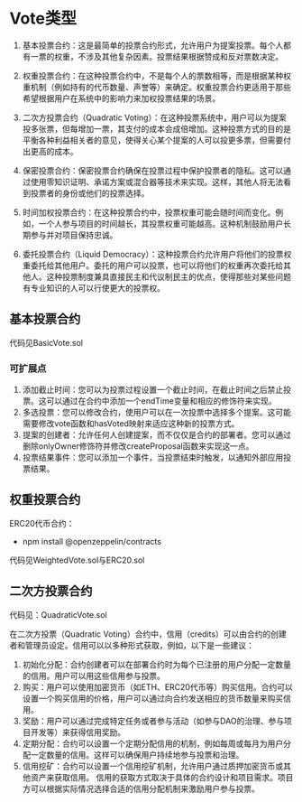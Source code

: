 # Vote类型

1. 基本投票合约：这是最简单的投票合约形式，允许用户为提案投票。每个人都有一票的权重，不涉及其他复杂因素。投票结果根据赞成和反对票数决定。

2. 权重投票合约：在这种投票合约中，不是每个人的票数相等，而是根据某种权重机制（例如持有的代币数量、声誉等）来确定。权重投票合约更适用于那些希望根据用户在系统中的影响力来加权投票结果的场景。

3. 二次方投票合约（Quadratic Voting）：在这种投票系统中，用户可以为提案投多张票，但每增加一票，其支付的成本会成倍增加。这种投票方式的目的是平衡各种利益相关者的意见，使得关心某个提案的人可以投更多票，但需要付出更高的成本。

4. 保密投票合约：保密投票合约确保在投票过程中保护投票者的隐私。这可以通过使用零知识证明、承诺方案或混合器等技术来实现。这样，其他人将无法看到投票者的身份或他们的投票选择。

5. 时间加权投票合约：在这种投票合约中，投票权重可能会随时间而变化。例如，一个人参与项目的时间越长，其投票权重可能越高。这种机制鼓励用户长期参与并对项目保持忠诚。

6. 委托投票合约（Liquid Democracy）：这种投票合约允许用户将他们的投票权重委托给其他用户。委托的用户可以投票，也可以将他们的权重再次委托给其他人。这种投票制度兼具直接民主和代议制民主的优点，使得那些对某些问题有专业知识的人可以行使更大的投票权。

## 基本投票合约
代码见BasicVote.sol

### 可扩展点
1. 添加截止时间：您可以为投票过程设置一个截止时间，在截止时间之后禁止投票。这可以通过在合约中添加一个endTime变量和相应的修饰符来实现。
2. 多选投票：您可以修改合约，使用户可以在一次投票中选择多个提案。这可能需要修改vote函数和hasVoted映射来适应这种新的投票方式。
3. 提案的创建者：允许任何人创建提案，而不仅仅是合约的部署者。您可以通过删除onlyOwner修饰符并修改createProposal函数来实现这一点。
4. 投票结果事件：您可以添加一个事件，当投票结束时触发，以通知外部应用投票结果。


## 权重投票合约
ERC20代币合约：
- npm install @openzeppelin/contracts

代码见WeightedVote.sol与ERC20.sol


## 二次方投票合约
代码见：QuadraticVote.sol

在二次方投票（Quadratic Voting）合约中，信用（credits）可以由合约的创建者和管理员设定。信用可以以多种形式获取，例如，以下是一些建议：
1. 初始化分配：合约创建者可以在部署合约时为每个已注册的用户分配一定数量的信用。用户可以用这些信用参与投票。
2. 购买：用户可以使用加密货币（如ETH、ERC20代币等）购买信用。合约可以设置一个购买信用的价格，用户可以通过向合约发送相应的货币数量来购买信用。
3. 奖励：用户可以通过完成特定任务或者参与活动（如参与DAO的治理、参与项目开发等）来获得信用奖励。
4. 定期分配：合约可以设置一个定期分配信用的机制，例如每周或每月为用户分配一定数量的信用。这样可以确保用户持续地参与投票和治理。
5. 信用挖矿：合约可以设置一个信用挖矿机制，允许用户通过质押加密货币或其他资产来获取信用。
信用的获取方式取决于具体的合约设计和项目需求。项目方可以根据实际情况选择合适的信用分配机制来激励用户参与投票。